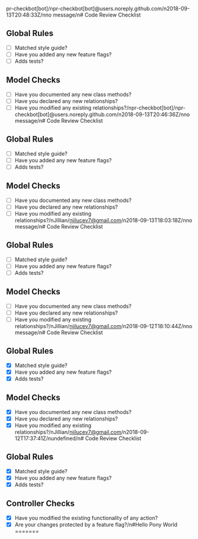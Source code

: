 pr-checkbot[bot]/npr-checkbot[bot]@users.noreply.github.com/n2018-09-13T20:48:33Z/nno message/n# Code Review Checklist
## Global Rules
- [ ] Matched style guide?
- [ ] Have you added any new feature flags?
- [ ] Adds tests?
## Model Checks
- [ ] Have you documented any new class methods?
- [ ] Have you declared any new relationships?
- [ ] Have you modified any existing relationships?/npr-checkbot[bot]/npr-checkbot[bot]@users.noreply.github.com/n2018-09-13T20:46:36Z/nno message/n# Code Review Checklist
## Global Rules
- [ ] Matched style guide?
- [ ] Have you added any new feature flags?
- [ ] Adds tests?
## Model Checks
- [ ] Have you documented any new class methods?
- [ ] Have you declared any new relationships?
- [ ] Have you modified any existing relationships?/nJillian/njilucev7@gmail.com/n2018-09-13T18:03:18Z/nno message/n# Code Review Checklist
## Global Rules
- [ ] Matched style guide?
- [ ] Have you added any new feature flags?
- [ ] Adds tests?
## Model Checks
- [ ] Have you documented any new class methods?
- [ ] Have you declared any new relationships?
- [ ] Have you modified any existing relationships?/nJillian/njilucev7@gmail.com/n2018-09-12T18:10:44Z/nno message/n# Code Review Checklist
## Global Rules
- [x] Matched style guide?
- [x] Have you added any new feature flags?
- [x] Adds tests?
## Model Checks
- [x] Have you documented any new class methods?
- [x] Have you declared any new relationships?
- [x] Have you modified any existing relationships?/nJillian/njilucev7@gmail.com/n2018-09-12T17:37:41Z/nundefined/n# Code Review Checklist
## Global Rules
- [x] Matched style guide?
- [x] Have you added any new feature flags?
- [x] Adds tests?
## Controller Checks
- [x] Have you modified the existing functionality of any action?
- [x] Are your changes protected by a feature flag?/n#Hello Pony World
=======
